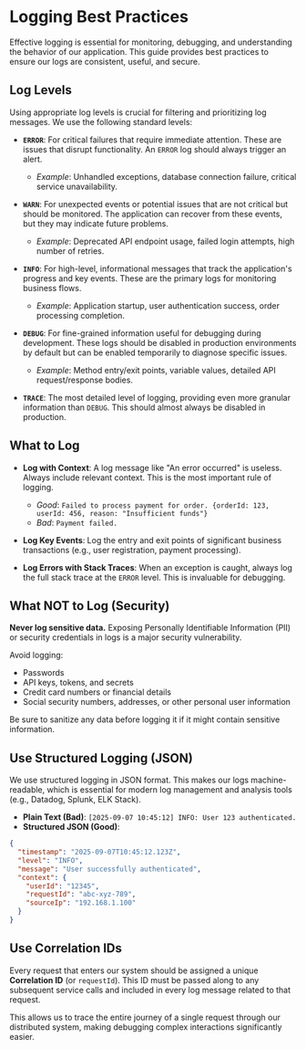 # Logging Best Practices

Effective logging is essential for monitoring, debugging, and understanding the behavior of our application. This guide provides best practices to ensure our logs are consistent, useful, and secure.

## Log Levels

Using appropriate log levels is crucial for filtering and prioritizing log messages. We use the following standard levels:

-   **`ERROR`**: For critical failures that require immediate attention. These are issues that disrupt functionality. An `ERROR` log should always trigger an alert.
    -   *Example*: Unhandled exceptions, database connection failure, critical service unavailability.

-   **`WARN`**: For unexpected events or potential issues that are not critical but should be monitored. The application can recover from these events, but they may indicate future problems.
    -   *Example*: Deprecated API endpoint usage, failed login attempts, high number of retries.

-   **`INFO`**: For high-level, informational messages that track the application's progress and key events. These are the primary logs for monitoring business flows.
    -   *Example*: Application startup, user authentication success, order processing completion.

-   **`DEBUG`**: For fine-grained information useful for debugging during development. These logs should be disabled in production environments by default but can be enabled temporarily to diagnose specific issues.
    -   *Example*: Method entry/exit points, variable values, detailed API request/response bodies.

-   **`TRACE`**: The most detailed level of logging, providing even more granular information than `DEBUG`. This should almost always be disabled in production.

## What to Log

-   **Log with Context**: A log message like "An error occurred" is useless. Always include relevant context. This is the most important rule of logging.
    -   *Good*: `Failed to process payment for order. {orderId: 123, userId: 456, reason: "Insufficient funds"}`
    -   *Bad*: `Payment failed.`

-   **Log Key Events**: Log the entry and exit points of significant business transactions (e.g., user registration, payment processing).

-   **Log Errors with Stack Traces**: When an exception is caught, always log the full stack trace at the `ERROR` level. This is invaluable for debugging.

## What NOT to Log (Security)

**Never log sensitive data.** Exposing Personally Identifiable Information (PII) or security credentials in logs is a major security vulnerability.

Avoid logging:
-   Passwords
-   API keys, tokens, and secrets
-   Credit card numbers or financial details
-   Social security numbers, addresses, or other personal user information

Be sure to sanitize any data before logging it if it might contain sensitive information.

## Use Structured Logging (JSON)

We use structured logging in JSON format. This makes our logs machine-readable, which is essential for modern log management and analysis tools (e.g., Datadog, Splunk, ELK Stack).

-   **Plain Text (Bad)**: `[2025-09-07 10:45:12] INFO: User 123 authenticated.`
-   **Structured JSON (Good)**:

```json
{
  "timestamp": "2025-09-07T10:45:12.123Z",
  "level": "INFO",
  "message": "User successfully authenticated",
  "context": {
    "userId": "12345",
    "requestId": "abc-xyz-789",
    "sourceIp": "192.168.1.100"
  }
}
```

## Use Correlation IDs

Every request that enters our system should be assigned a unique **Correlation ID** (or `requestId`). This ID must be passed along to any subsequent service calls and included in every log message related to that request.

This allows us to trace the entire journey of a single request through our distributed system, making debugging complex interactions significantly easier.
